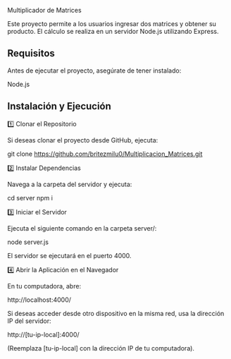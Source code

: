 Multiplicador de Matrices

Este proyecto permite a los usuarios ingresar dos matrices y obtener su producto. El cálculo se realiza en un servidor Node.js utilizando Express.

## Requisitos

Antes de ejecutar el proyecto, asegúrate de tener instalado:

Node.js


## Instalación y Ejecución

1️⃣ Clonar el Repositorio

Si deseas clonar el proyecto desde GitHub, ejecuta:

  git clone https://github.com/britezmilu0/Multiplicacion_Matrices.git
  

2️⃣ Instalar Dependencias

Navega a la carpeta del servidor y ejecuta:

cd server
npm i

3️⃣ Iniciar el Servidor

Ejecuta el siguiente comando en la carpeta server/:

node server.js

El servidor se ejecutará en el puerto 4000.

4️⃣ Abrir la Aplicación en el Navegador

En tu computadora, abre:

http://localhost:4000/

Si deseas acceder desde otro dispositivo en la misma red, usa la dirección IP del servidor:

http://[tu-ip-local]:4000/

(Reemplaza [tu-ip-local] con la dirección IP de tu computadora).




